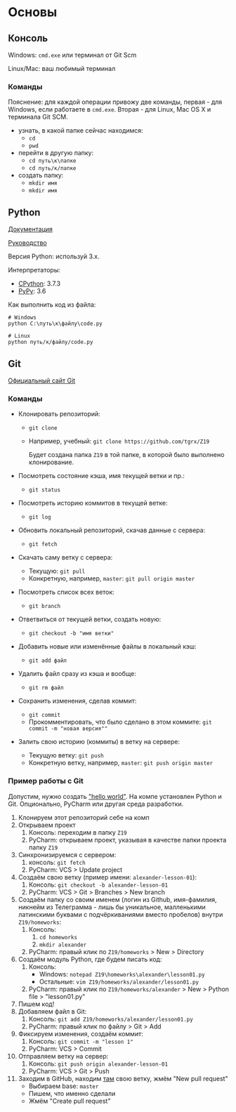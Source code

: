 # Основы

## Консоль

Windows: `cmd.exe` или терминал от Git Scm

Linux/Mac: ваш любимый терминал

### Команды

Пояснение: для каждой операции привожу две команды, первая - для Windows, если работаете в `cmd.exe`. Вторая - для Linux, Mac OS X и терминала Git SCM.

- узнать, в какой папке сейчас находимся:
    - `cd`
    - `pwd`
- перейти в другую папку:
    - `cd путь\к\папке`
    - `cd путь/к/папке`
- создать папку:
    - `mkdir имя`
    - `mkdir имя`

## Python

[Документация](https://docs.python.org/3/index.html)

[Руководство](https://docs.python.org/3/tutorial/index.html)

Версия Python: используй 3.x.

Интерпретаторы:

- [CPython](https://www.python.org/): 3.7.3
- [PyPy](https://pypy.org/): 3.6

Как выполнить код из файла:

```shell script
# Windows
python C:\путь\к\файлу\code.py

# Linux
python путь/к/файлу/code.py
```

## Git

[Официальный сайт Git](https://git-scm.com/)

### Команды

- Клонировать репозиторий:
    - `git clone`
    - Например, учебный: `git clone https://github.com/tgrx/Z19`
        
        Будет создана папка `Z19` в той папке, в которой было выполнено клонирование.

- Посмотреть состояние кэша, имя текущей ветки и пр.:
    -  `git status`

- Посмотреть историю коммитов в текущей ветке:
    - `git log`

- Обновить локальный репозиторий, скачав данные с сервера:
    - `git fetch`

- Скачать саму ветку с сервера:
    - Текущую: `git pull`
    - Конкретную, например, `master`: `git pull origin master`

- Посмотреть список всех веток:
    - `git branch`

- Ответвиться от текущей ветки, создать новую:
    - `git checkout -b "имя ветки"`

- Добавить новые или изменённые файлы в локальный кэш:
    - `git add файл`

- Удалить файл сразу из кэша и вообще:
    - `git rm файл`

- Сохранить изменения, сделав коммит:
    - `git commit`
    - Прокомментировать, что было сделано в этом коммите: `git commit -m "новая версия""`

- Залить свою историю (коммиты) в ветку на сервере:
    - Текущую ветку: `git push`
    - Конкретную ветку, например, `master`: `git push origin master`


### Пример работы с Git

Допустим, нужно создать ["hello world"](https://ru.wikipedia.org/wiki/Hello,_world!).
На компе установлен Python и Git. Опционально, PyCharm или другая среда разработки.

1. Клонируем этот репозиторий себе на комп
1. Открываем проект
    1. Консоль: переходим в папку `Z19`
    1. PyCharm: открываем проект, указывая в качестве папки проекта папку `Z19`
1. Синхронизируемся с сервером:
    1. консоль: `git fetch`
    1. PyCharm: VCS > Update project
1. Создаём свою ветку (пример имени: `alexander-lesson-01`):
    1. Консоль: `git checkout -b alexander-lesson-01`
    1. PyCharm: VCS > Git > Branches > New branch
1. Создаём папку со своим именем (логин из Github, имя-фамилия, никнейм из Телеграмма - лишь бы уникальное, малленькими латинскими буквами с подчёркиваниями вместо пробелов) внутри `Z19/homeworks`:
    1. Консоль:
        1. `cd homeworks`
        1. `mkdir alexander`
    1. PyCharm: правый клик по `Z19/homeworks` > New > Directory
1. Создаём модуль Python, где будем писать код:
    1. Консоль:
        - Windows: `notepad Z19\homeworks\alexander\lesson01.py`
        - Остальные: `vim Z19/homeworks/alexander/lesson01.py`
    1. PyCharm: правый клик по `Z19/homeworks/alexander` > New > Python file > "lesson01.py"
1. Пишем код!
1. Добавляем файл в Git:
    1. Консоль: `git add Z19/homeworks/alexander/lesson01.py`
    1. PyCharm: правый клик по файлу > Git > Add
1. Фиксируем изменения, создаём коммит:
    1. Консоль: `git commit -m "lesson 1"`
    1. PyCharm: VCS > Commit
1. Отправляем ветку на сервер:
    1. Консоль: `git push origin alexander-lesson-01`
    1. PyCharm: VCS > Git > Push
1. Заходим в GitHub, находим [там](https://github.com/tgrx/Z19/branches) свою ветку, жмём "New pull request"
    - Выбираем base: `master`
    - Пишем, что именно сделали
    - Жмём "Create pull request"
